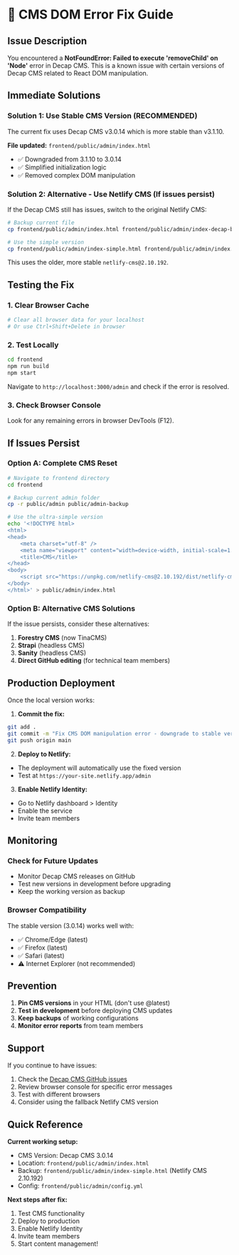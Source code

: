 # 🔧 CMS DOM Error Fix Guide

## Issue Description
You encountered a **NotFoundError: Failed to execute 'removeChild' on 'Node'** error in Decap CMS. This is a known issue with certain versions of Decap CMS related to React DOM manipulation.

## Immediate Solutions

### Solution 1: Use Stable CMS Version (RECOMMENDED)
The current fix uses Decap CMS v3.0.14 which is more stable than v3.1.10.

**File updated:** `frontend/public/admin/index.html`
- ✅ Downgraded from 3.1.10 to 3.0.14
- ✅ Simplified initialization logic
- ✅ Removed complex DOM manipulation

### Solution 2: Alternative - Use Netlify CMS (If issues persist)
If the Decap CMS still has issues, switch to the original Netlify CMS:

```bash
# Backup current file
cp frontend/public/admin/index.html frontend/public/admin/index-decap-backup.html

# Use the simple version
cp frontend/public/admin/index-simple.html frontend/public/admin/index.html
```

This uses the older, more stable `netlify-cms@2.10.192`.

## Testing the Fix

### 1. Clear Browser Cache
```bash
# Clear all browser data for your localhost
# Or use Ctrl+Shift+Delete in browser
```

### 2. Test Locally
```bash
cd frontend
npm run build
npm start
```

Navigate to `http://localhost:3000/admin` and check if the error is resolved.

### 3. Check Browser Console
Look for any remaining errors in browser DevTools (F12).

## If Issues Persist

### Option A: Complete CMS Reset
```bash
# Navigate to frontend directory
cd frontend

# Backup current admin folder
cp -r public/admin public/admin-backup

# Use the ultra-simple version
echo '<!DOCTYPE html>
<html>
<head>
    <meta charset="utf-8" />
    <meta name="viewport" content="width=device-width, initial-scale=1.0" />
    <title>CMS</title>
</head>
<body>
    <script src="https://unpkg.com/netlify-cms@2.10.192/dist/netlify-cms.js"></script>
</body>
</html>' > public/admin/index.html
```

### Option B: Alternative CMS Solutions
If the issue persists, consider these alternatives:

1. **Forestry CMS** (now TinaCMS)
2. **Strapi** (headless CMS)
3. **Sanity** (headless CMS)
4. **Direct GitHub editing** (for technical team members)

## Production Deployment

Once the local version works:

1. **Commit the fix:**
```bash
git add .
git commit -m "Fix CMS DOM manipulation error - downgrade to stable version"
git push origin main
```

2. **Deploy to Netlify:**
- The deployment will automatically use the fixed version
- Test at `https://your-site.netlify.app/admin`

3. **Enable Netlify Identity:**
- Go to Netlify dashboard > Identity
- Enable the service
- Invite team members

## Monitoring

### Check for Future Updates
- Monitor Decap CMS releases on GitHub
- Test new versions in development before upgrading
- Keep the working version as backup

### Browser Compatibility
The stable version (3.0.14) works well with:
- ✅ Chrome/Edge (latest)
- ✅ Firefox (latest) 
- ✅ Safari (latest)
- ⚠️ Internet Explorer (not recommended)

## Prevention

1. **Pin CMS versions** in your HTML (don't use @latest)
2. **Test in development** before deploying CMS updates
3. **Keep backups** of working configurations
4. **Monitor error reports** from team members

## Support

If you continue to have issues:
1. Check the [Decap CMS GitHub issues](https://github.com/decaporg/decap-cms/issues)
2. Review browser console for specific error messages
3. Test with different browsers
4. Consider using the fallback Netlify CMS version

## Quick Reference

**Current working setup:**
- CMS Version: Decap CMS 3.0.14
- Location: `frontend/public/admin/index.html`
- Backup: `frontend/public/admin/index-simple.html` (Netlify CMS 2.10.192)
- Config: `frontend/public/admin/config.yml`

**Next steps after fix:**
1. Test CMS functionality
2. Deploy to production
3. Enable Netlify Identity
4. Invite team members
5. Start content management!
